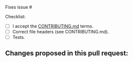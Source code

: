 Fixes issue #

Checklist:
- [ ] I accept the [CONTRIBUTING.md](https://github.com/krzyzanowskim/ObjectivePGP/blob/master/CONTRIBUTING.md) terms.
- [ ] Correct file headers (see CONTRIBUTING.md).
- [ ] Tests.

Changes proposed in this pull request:
-
